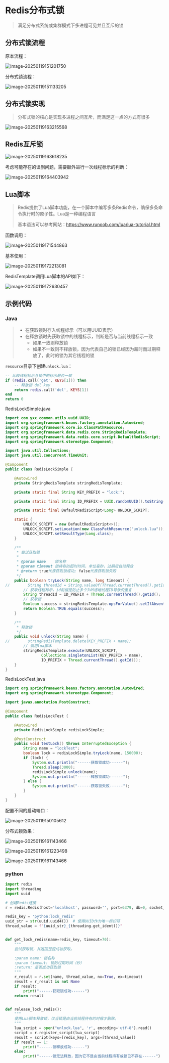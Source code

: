# Redis分布式锁

> 满足分布式系统或集群模式下多进程可见并且互斥的锁

## 分布式锁流程

原本流程：

![image-20250119151201750](img/7.Redis分布式锁/image-20250119151201750.png)

分布式锁流程：

![image-20250119151133205](img/7.Redis分布式锁/image-20250119151133205.png)

## 分布式锁实现

> 分布式锁的核心是实现多进程之间互斥，而满足这一点的方式有很多

![image-20250119163215568](img/7.Redis分布式锁/image-20250119163215568.png)

## Redis互斥锁

![image-20250119163618235](img/7.Redis分布式锁/image-20250119163618235.png)

考虑可能存在的误删问题，需要额外进行一次线程标示的判断：

![image-20250119164403942](img/7.Redis分布式锁/image-20250119164403942.png)

## Lua脚本

> Redis提供了Lua脚本功能，在一个脚本中编写多条Redis命令，确保多条命令执行时的原子性。Lua是一种编程语言
>
> 基本语法可以参考网站：https://www.runoob.com/lua/lua-tutorial.html

函数调用：

![image-20250119171544863](img/7.Redis分布式锁/image-20250119171544863.png)

基本使用：

![image-20250119172213081](img/7.Redis分布式锁/image-20250119172213081.png)

RedisTemplate调用Lua脚本的API如下：

![image-20250119172630457](img/7.Redis分布式锁/image-20250119172630457.png)

## 示例代码

### Java

> - 在获取锁时存入线程标示（可以用UUID表示）
> - 在释放锁时先获取锁中的线程标示，判断是否与当前线程标示一致
>   - 如果一致则释放锁
>   - 如果不一致则不释放锁，因为代表自己的锁已经因为超时而过期释放了，此时的锁为其它线程的锁

`resource`目录下创建`unlock.lua`：

```lua
-- 比较线程标示与锁中的标示是否一致
if (redis.call('get', KEYS[1])) then
    -- 释放锁 del key
    return redis.call('del', KEYS[1])
end
return 0
```

RedisLockSimple.java

```java
import com.yxx.common.utils.uuid.UUID;
import org.springframework.beans.factory.annotation.Autowired;
import org.springframework.core.io.ClassPathResource;
import org.springframework.data.redis.core.StringRedisTemplate;
import org.springframework.data.redis.core.script.DefaultRedisScript;
import org.springframework.stereotype.Component;

import java.util.Collections;
import java.util.concurrent.TimeUnit;

@Component
public class RedisLockSimple {

    @Autowired
    private StringRedisTemplate stringRedisTemplate;

    private static final String KEY_PREFIX = "lock:";

    private static final String ID_PREFIX = UUID.randomUUID().toString(true) + "-";

    private static final DefaultRedisScript<Long> UNLOCK_SCRIPT;

    static {
        UNLOCK_SCRIPT = new DefaultRedisScript<>();
        UNLOCK_SCRIPT.setLocation(new ClassPathResource("unlock.lua"));
        UNLOCK_SCRIPT.setResultType(Long.class);
    }

    /**
     * 尝试获取锁
     *
     * @param name    锁名称
     * @param timeout 锁持有的超时时间，单位毫秒，过期后自动释放
     * @return true代表获取锁成功; false代表获取锁失败
     */
    public boolean tryLock(String name, long timeout) {
//        String threadId = String.valueOf(Thread.currentThread().getId());
        // 获取线程标示，id前缀是防止多个JVM递增线程ID导致的重复
        String threadId = ID_PREFIX + Thread.currentThread().getId();
        // 获取锁
        Boolean success = stringRedisTemplate.opsForValue().setIfAbsent(KEY_PREFIX + name, threadId, timeout, TimeUnit.MILLISECONDS);
        return Boolean.TRUE.equals(success);
    }

    /**
     * 释放锁
     */
    public void unlock(String name) {
//        stringRedisTemplate.delete(KEY_PREFIX + name);
        // 调用lua脚本
        stringRedisTemplate.execute(UNLOCK_SCRIPT,
                Collections.singletonList(KEY_PREFIX + name),
                ID_PREFIX + Thread.currentThread().getId());
    }
}
```

RedisLockTest.java

```java
import org.springframework.beans.factory.annotation.Autowired;
import org.springframework.stereotype.Component;

import javax.annotation.PostConstruct;

@Component
public class RedisLockTest {

    @Autowired
    private RedisLockSimple redisLockSimple;

    @PostConstruct
    public void testLock() throws InterruptedException {
        String name = "lockTest";
        boolean lock = redisLockSimple.tryLock(name, 150000);
        if (lock) {
            System.out.println("------获取锁成功------");
            Thread.sleep(3000);
            redisLockSimple.unlock(name);
            System.out.println("------释放锁成功------");
        } else {
            System.out.println("------获取锁失败------");
        }
    }
}
```

配置不同的启动端口：

![image-20250119150105612](img/7.Redis分布式锁/image-20250119150105612.png)

分布式锁效果：

![image-20250119161143466](img/7.Redis分布式锁/image-20250119161143466.png)

![image-20250119161223498](img/7.Redis分布式锁/image-20250119161223498.png)

![image-20250119161143466](img/7.Redis分布式锁/image-20250119171212563.png)

### python

```python
import redis
import threading
import uuid

# 创建Redis连接
r = redis.Redis(host='localhost', password='', port=6379, db=0, socket_connect_timeout=3)

redis_key = 'python:lock_redis'
uuid_str = str(uuid.uuid4())  # 使用UUID作为唯一标识符
thread_value = f"{uuid_str}_{threading.get_ident()}"


def get_lock_redis(name=redis_key, timeout=70):
    """
    尝试获取锁，并返回是否成功获取。

    :param name: 锁名称
    :param timeout: 锁的过期时间（秒）
    :return: 是否成功获取锁
    """
    r_result = r.set(name, thread_value, nx=True, ex=timeout)
    result = r_result is not None
    if result:
        print("------获取锁成功------")
    return result


def release_lock_redis():
    """
    使用Lua脚本释放锁，仅当锁是由当前线程持有的时候才删除。
    """
    lua_script = open("unlock.lua", 'r', encoding='utf-8').read()
    script = r.register_script(lua_script)
    result = script(keys=[redis_key], args=[thread_value])
    if result == 1:
        print("------锁释放成功------")
    else:
        print("------锁无法释放，因为它不是由当前线程持有或锁已不存在------")

```

